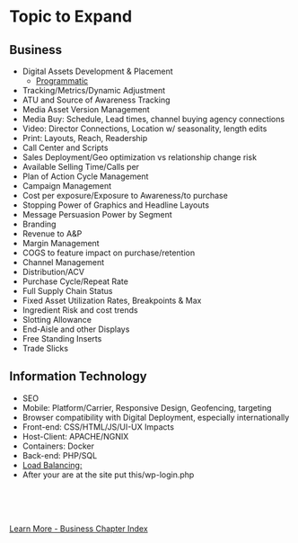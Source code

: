 
# Topic to Expand

## Business

- Digital Assets Development & Placement
  -  [Programmatic](https://martech360.com/marketing-automation/programmatic-ads/top-4-best-programmatic-advertising-platforms-in-2022/?utm_source=advocacy&utm_medium=social&utm_campaign=engagement&blaid=4629853)
- Tracking/Metrics/Dynamic Adjustment
- ATU and Source of Awareness Tracking
- Media Asset Version Management
- Media Buy: Schedule, Lead times, channel buying agency connections
- Video: Director Connections, Location w/ seasonality, length edits
- Print: Layouts, Reach, Readership
- Call Center and Scripts
- Sales Deployment/Geo optimization vs relationship change risk
- Available Selling Time/Calls per
- Plan of Action Cycle Management
- Campaign Management
- Cost per exposure/Exposure to Awareness/to purchase
- Stopping Power of Graphics and Headline Layouts
- Message Persuasion Power by Segment
- Branding 
- Revenue to A&P
- Margin Management
- COGS to feature impact on purchase/retention
- Channel Management
- Distribution/ACV
- Purchase Cycle/Repeat Rate
- Full Supply Chain Status
- Fixed Asset Utilization Rates, Breakpoints & Max
- Ingredient Risk and cost trends
- Slotting Allowance
- End-Aisle and other Displays
- Free Standing Inserts
- Trade Slicks

## Information Technology

- SEO
- Mobile: Platform/Carrier, Responsive Design, Geofencing, targeting 
- Browser compatibility with Digital Deployment, especially internationally
- Front-end: CSS/HTML/JS/UI-UX Impacts
- Host-Client: APACHE/NGNIX
- Containers: Docker
- Back-end: PHP/SQL
- [Load Balancing:](https://www.drupal.org/project/s3fs)
- After your are at the site put this/wp-login.php

<br>
<br>
<br>

[Learn More - Business Chapter Index](../chapters.md#business)
